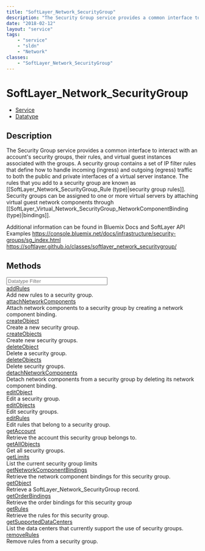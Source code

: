 ```yaml
---
title: "SoftLayer_Network_SecurityGroup"
description: "The Security Group service provides a common interface to interact with an account's security groups, their rules, and v... "
date: "2018-02-12"
layout: "service"
tags:
    - "service"
    - "sldn"
    - "Network"
classes:
    - "SoftLayer_Network_SecurityGroup"
---
```

# SoftLayer_Network_SecurityGroup
<div id='service-datatype'>
    <ul id='sldn-reference-tabs'>
    <li id='service'> <a href='/reference/services/SoftLayer_Network_SecurityGroup' >Service</a></li>    <li id='datatype'> <a href='/reference/datatypes/SoftLayer_Network_SecurityGroup' >Datatype</a></li>
    </ul>
</div>

## Description
The Security Group service provides a common interface to interact with an account's security groups, their rules, and virtual guest instances associated with the groups. A security group contains a set of IP filter rules that define how to handle incoming (ingress) and outgoing (egress) traffic to both the public and private interfaces of a virtual server instance. The rules that you add to a security group are known as [[SoftLayer_Network_SecurityGroup_Rule (type)|security group rules]]. Security groups can be assigned to one or more virtual servers by attaching virtual guest network components through [[SoftLayer_Virtual_Network_SecurityGroup_NetworkComponentBinding (type)|bindings]]. 

Additional information can be found in Bluemix Docs and SoftLayer API Examples https://console.bluemix.net/docs/infrastructure/security-groups/sg_index.html https://softlayer.github.io/classes/softlayer_network_securitygroup/ 



        
<div id="properties" class="content">
    <h2>Methods</h2>
    <div class="view-filters">
        <div class="clearfix">
            <div class="search-input-box">
                <input placeholder="Datatype Filter" onkeyup="titleSearch(inputId='edit-combine', divId='method-div', elementClass='method-row')" 
                    type="text" id="edit-combine" value="" size="30" maxlength="128" class="form-text">
            </div>
        </div>
    </div>
    <div id="method-div">
            <div class="method-row">
                        <span class='view-field-title'><a href='/reference/services/SoftLayer_Network_SecurityGroup/addRules'> addRules</a> </span>
            <div class='views-field-body'>Add new rules to a security group.</div>
        </div>
            <div class="method-row">
                        <span class='view-field-title'><a href='/reference/services/SoftLayer_Network_SecurityGroup/attachNetworkComponents'> attachNetworkComponents</a> </span>
            <div class='views-field-body'>Attach network components to a security group by creating a network component binding. </div>
        </div>
            <div class="method-row">
                        <span class='view-field-title'><a href='/reference/services/SoftLayer_Network_SecurityGroup/createObject'> createObject</a> </span>
            <div class='views-field-body'>Create a new security group.</div>
        </div>
            <div class="method-row">
                        <span class='view-field-title'><a href='/reference/services/SoftLayer_Network_SecurityGroup/createObjects'> createObjects</a> </span>
            <div class='views-field-body'>Create new security groups.</div>
        </div>
            <div class="method-row">
                        <span class='view-field-title'><a href='/reference/services/SoftLayer_Network_SecurityGroup/deleteObject'> deleteObject</a> </span>
            <div class='views-field-body'>Delete a security group.</div>
        </div>
            <div class="method-row">
                        <span class='view-field-title'><a href='/reference/services/SoftLayer_Network_SecurityGroup/deleteObjects'> deleteObjects</a> </span>
            <div class='views-field-body'>Delete security groups.</div>
        </div>
            <div class="method-row">
                        <span class='view-field-title'><a href='/reference/services/SoftLayer_Network_SecurityGroup/detachNetworkComponents'> detachNetworkComponents</a> </span>
            <div class='views-field-body'>Detach network components from a security group by deleting its network component binding. </div>
        </div>
            <div class="method-row">
                        <span class='view-field-title'><a href='/reference/services/SoftLayer_Network_SecurityGroup/editObject'> editObject</a> </span>
            <div class='views-field-body'>Edit a security group.</div>
        </div>
            <div class="method-row">
                        <span class='view-field-title'><a href='/reference/services/SoftLayer_Network_SecurityGroup/editObjects'> editObjects</a> </span>
            <div class='views-field-body'>Edit security groups.</div>
        </div>
            <div class="method-row">
                        <span class='view-field-title'><a href='/reference/services/SoftLayer_Network_SecurityGroup/editRules'> editRules</a> </span>
            <div class='views-field-body'>Edit rules that belong to a security group.</div>
        </div>
            <div class="method-row">
                        <span class='view-field-title'><a href='/reference/services/SoftLayer_Network_SecurityGroup/getAccount'> getAccount</a> </span>
            <div class='views-field-body'>Retrieve the account this security group belongs to.</div>
        </div>
            <div class="method-row">
                        <span class='view-field-title'><a href='/reference/services/SoftLayer_Network_SecurityGroup/getAllObjects'> getAllObjects</a> </span>
            <div class='views-field-body'>Get all security groups.</div>
        </div>
            <div class="method-row">
                        <span class='view-field-title'><a href='/reference/services/SoftLayer_Network_SecurityGroup/getLimits'> getLimits</a> </span>
            <div class='views-field-body'>List the current security group limits </div>
        </div>
            <div class="method-row">
                        <span class='view-field-title'><a href='/reference/services/SoftLayer_Network_SecurityGroup/getNetworkComponentBindings'> getNetworkComponentBindings</a> </span>
            <div class='views-field-body'>Retrieve the network component bindings for this security group.</div>
        </div>
            <div class="method-row">
                        <span class='view-field-title'><a href='/reference/services/SoftLayer_Network_SecurityGroup/getObject'> getObject</a> </span>
            <div class='views-field-body'>Retrieve a SoftLayer_Network_SecurityGroup record.</div>
        </div>
            <div class="method-row">
                        <span class='view-field-title'><a href='/reference/services/SoftLayer_Network_SecurityGroup/getOrderBindings'> getOrderBindings</a> </span>
            <div class='views-field-body'>Retrieve the order bindings for this security group</div>
        </div>
            <div class="method-row">
                        <span class='view-field-title'><a href='/reference/services/SoftLayer_Network_SecurityGroup/getRules'> getRules</a> </span>
            <div class='views-field-body'>Retrieve the rules for this security group.</div>
        </div>
            <div class="method-row">
                        <span class='view-field-title'><a href='/reference/services/SoftLayer_Network_SecurityGroup/getSupportedDataCenters'> getSupportedDataCenters</a> </span>
            <div class='views-field-body'>List the data centers that currently support the use of security groups. </div>
        </div>
            <div class="method-row">
                        <span class='view-field-title'><a href='/reference/services/SoftLayer_Network_SecurityGroup/removeRules'> removeRules</a> </span>
            <div class='views-field-body'>Remove rules from a security group.</div>
        </div>
        </div>
</div>

